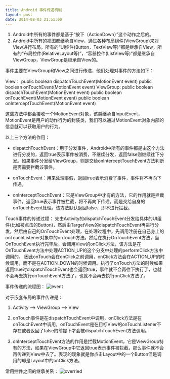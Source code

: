 ```yaml
---
title: Android 事件传递机制
layout: post
date: 2014-08-03 21:51:00
---
```


1. Android中所有的事件都是基于“按下（ActionDown）”这个动作之后的。
2. Android中所有的视图都继承自View，通过各种布局组件(ViewGroup)来对View进行布局。所有的“UI控件(Button，TextView等)”都是继承自View，所有的“布局控件(RelativeLayout等)”，“容器控件(ListView等)”都是继承自ViewGroup，ViewGroup是继承自View的。

事件主要在ViewGroup和View之间进行传递，他们处理对事件的方法如下：

View：
          public boolean dispatchTouchEvent(MotionEvent event)
          public boolean onTouchEvent(MotionEvent event)
ViewGroup:
          public boolean dispatchTouchEvent(MotionEvent event)
          public boolean onTouchEvent(MotionEvent event)
          public boolean onInterceptTouchEvent(MotionEvent event)

这些方法中都会接收一个MotionEvent对象，该类继承自InputEvent，MotionEvent是用户的动作行为的封装类，我们可以通过MotionEvent对象内部的信息就可以获取用户的行为。

以上三个方法的作用：

+ dispatchTouchEvent：用于分发事件，Android中所有的事件都是由这个方法进行分发的，返回true表示事件被消费，不继续分发，返回false则继续往下分发。如果事件分发给ViewGroup，则是交给onInterceptTouchEvent方法判断是否需要拦截该事件。

+ onTouchEvent：用来处理事假，返回true表示消费了事件，事件将不再向下传递。


+ onInterceptTouchEvent：它是ViewGroup中才有的方法，它的作用就是拦截事件，返回true表示事件被拦截，将不再向下传递。而是交给自身的onTouchEvent处理。该方法默认返回false，即不进行拦截。

Touch事件的传递过程：
     先由Activity的dispatchTouchEvent分发给具体的UI组件(比如被点击的Button)，然后由TargetView的dispatchTouchEvent再进行分发，然后由自己的OnTouchEvent处理，在处理过程中，先调用注册在自己身上的onTouchListener对象中的onTouch方法。然后在执行OnTouchEvent方法，当OnTouchEvent执行完毕后，会调用View的onClick方法，该方法是在OnTouchEvent方法中处理ACTION_UP的这个分支中处理的performClick方法中调用的。
     因此onTouch会在onClick之前调用，onClick方法会在ACTION_UP的时候调用，而不是在ACTION_DOWN的时候调用。执行了onTouch方法的时候如果返回true时dispatchTouchEvent也会返回true，事件就不会再往下执行了，也就不会再去执行onTouchEvent方法了，也就不会再去执行onClick方法了。

事件传递的流程图：
![event](http://tedyin.me/images/charflow.jpg)


对于嵌套布局的事件传递是：
1. Activity —>  ViewGroup   —>  View

2. onTouch事件是在dispatchTouchEvent中调用，onClick方法是在onTouchEvent中调用，onTouchEvent是在目标View的onTouchListener不存在或者返回了false的前提下才会被dispatchTouchEvent方法调用。

3. onInterceptTouchEvent方法的作用是拦截MotionEvent，它是ViewGroup特有的方法，如果在ViewGroup中它返回true表示事件被拦截，那么事件就不会再传递到View中去了。表现的现象就是你点击Layout中的一个Button但是调用的却是Layout中的onClick方法。

常用控件之间的继承关系：
![overried](http://tedyin.me/images/over.jpg)
